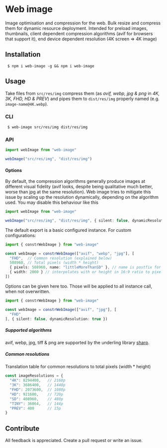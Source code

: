 # Web image

Image optimisation and compression for the web. Bulk resize and compress them for dynamic resource deployment. Intended for preload images, thumbnails, client dependent compression algorithms (avif for browsers that support it), end device dependent resolution (4K screen => 4K image)

## Installation

```shell
 $ npm i web-image -g && npm i web-image
```

## Usage

Take files from `src/res/img` compress them (as *avif, webp, jpg & png* in *4K, 3K, FHD, HD & PREV*) and pipes them to `dist/res/img` properly named (e.g. `image-name@4K.webp`).

### CLI

```shell
 $ web-image src/res/img dist/res/img
```

### API

```ts
import webImage from "web-image"

webImage("src/res/img", "dist/res/img")
```

#### Options

By default, the compression algorithms generally produce images at different visual fidelity (avif looks, despite being qualitative much better, worse than jpg at the same resolution). Web image tries to mitigate this issue by scaling up the resolution dynamically, depending on the algorithm used. You may disable this behaviour like this

```ts
import webImage from "web-image"

webImage("src/res/img", "dist/res/img", { silent: false, dynamicResolution: true })
```

The default export is a basic configured instance. For custom configurations: 

```ts
import { constrWebImage } from "web-image"

const webImage = constrWebImage(["avif", "webp", "jpg"], [
  "FHD",  // Common resolution (explained below)
  508960, // Total pixels (width * height)
  { pixels: 508960, name: "littleMoreThanSD" }, // name is postfix for resolution (filename e.g. img@littleMoreThanSD.avif)
  { width: 2000 } // interpolates with or height in 16:9 ratio to pixels
])
```

Options can be given here too. Those will be applied to all instance call, when not overwritten.

```ts
import { constrWebImage } from "web-image"

const webImage = constrWebImage(["avif", "jpg"], [
  "FHD"
], { silent: false, dynamicResolution: true })
```

##### Supported algorithms

avif, webp, jpg, tiff & png are supported by the underling library [sharp](https://www.npmjs.com/package/sharp).

##### Common resolutions

Translation table for common resolutions to total pixels (width * height)

```ts
const imageResolutions = {
  "4K": 8294400,   // 2160p
  "3K": 3686400,   // 1440p
  "FHD": 2073600,  // 1080p
  "HD": 921600,    // 720p
  "SD": 408960,    // 480p
  "TINY": 36864,   // 144p
  "PREV": 400      // 15p
}
```

## Contribute

All feedback is appreciated. Create a pull request or write an issue.
